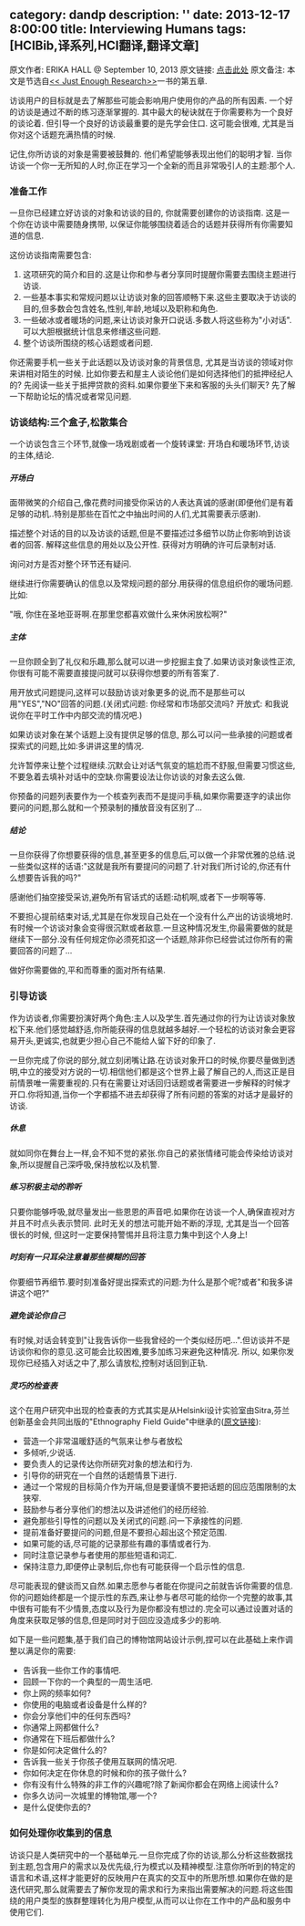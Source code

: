 category: dandp
description: ''
date: 2013-12-17 8:00:00
title: Interviewing Humans
tags: [HCIBib,译系列,HCI翻译,翻译文章]
---

原文作者: ERIKA HALL @ September 10, 2013
原文链接: <a href="http://alistapart.com/article/interviewing-humans" target="_blank">点击此处</a>
原文备注: 本文是节选自<a href="http://www.abookapart.com/products/just-enough-research" target="_blank"><< Just Enough Research>></a>一书的第五章.


访谈用户的目标就是去了解那些可能会影响用户使用你的产品的所有因素. 一个好的访谈是通过不断的练习逐渐掌握的. 其中最大的秘诀就在于你需要称为一个良好的谈论着. 但引导一个良好的访谈最重要的是先学会住口. 这可能会很难, 尤其是当你对这个话题充满热情的时候.

记住,你所访谈的对象是需要被鼓舞的. 他们希望能够表现出他们的聪明才智. 当你访谈一个你一无所知的人时,你正在学习一个全新的而且非常吸引人的主题:那个人.

<h3><strong>准备工作</strong></h3>

一旦你已经建立好访谈的对象和访谈的目的, 你就需要创建你的访谈指南. 这是一个你在访谈中需要随身携带, 以保证你能够围绕着适合的话题并获得所有你需要知道的信息.

这份访谈指南需要包含:

<ol>
	<li>这项研究的简介和目的.这是让你和参与者分享同时提醒你需要去围绕主题进行访谈.</li>
	<li>一些基本事实和常规问题以让访谈对象的回答顺畅下来.这些主要取决于访谈的目的,但多数会包含姓名,性别,年龄,地域以及职称和角色.</li>
	<li>一些破冰或者暖场的问题,来让访谈对象开口说话.多数人将这些称为"小对话".可以大胆根据统计信息来修缮这些问题.</li>
	<li>整个访谈所围绕的核心话题或者问题.</li>
</ol>
你还需要手机一些关于此话题以及访谈对象的背景信息, 尤其是当访谈的领域对你来讲相对陌生的时候. 比如你要去和屋主人谈论他们是如何选择他们的抵押经纪人的? 先阅读一些关于抵押贷款的资料.如果你要坐下来和客服的头头们聊天? 先了解一下帮助论坛的情况或者常见问题.

<h3><strong>访谈结构:三个盒子,松散集合</strong></h3>

一个访谈包含三个环节,就像一场戏剧或者一个旋转课堂: 开场白和暖场环节,访谈的主体,结论.

<h5><strong>开场白</strong></h5>

面带微笑的介绍自己,像花费时间接受你采访的人表达真诚的感谢(即便他们是有着足够的动机..特别是那些在百忙之中抽出时间的人们,尤其需要表示感谢).

描述整个对话的目的以及访谈的话题,但是不要描述过多细节以防止你影响到访谈者的回答. 解释这些信息的用处以及公开性. 获得对方明确的许可后录制对话.

询问对方是否对整个环节还有疑问.

继续进行你需要确认的信息以及常规问题的部分.用获得的信息组织你的暖场问题.比如:

"哦, 你住在圣地亚哥啊.在那里您都喜欢做什么来休闲放松啊?"

<h5><strong>主体</strong></h5>

一旦你顾全到了礼仪和乐趣,那么就可以进一步挖掘主食了.如果访谈对象谈性正浓, 你很有可能不需要直接提问就可以获得你想要的所有答案了.

用开放式问题提问,这样可以鼓励访谈对象更多的说,而不是那些可以用"YES","NO"回答的问题.(关闭式问题: 你经常和市场部交流吗? 开放式: 和我说说你在平时工作中内部交流的情况吧.)

如果访谈对象在某个话题上没有提供足够的信息, 那么可以问一些承接的问题或者探索式的问题,比如:多讲讲这里的情况.

允许暂停来让整个过程继续.沉默会让对话气氛变的尴尬而不舒服,但需要习惯这些,不要急着去填补对话中的空缺.你需要设法让你访谈的对象去这么做.

你预备的问题列表要作为一个核查列表而不是提问手稿,如果你需要逐字的读出你要问的问题,那么就和一个预录制的播放音没有区别了...

<h5><strong>结论</strong></h5>

一旦你获得了你想要获得的信息,甚至更多的信息后,可以做一个非常优雅的总结.说一些类似这样的话语:"这就是我所有要提问的问题了.针对我们所讨论的,你还有什么想要告诉我的吗?"

感谢他们抽空接受采访,避免所有官话式的话题:动机啊,或者下一步啊等等.

不要担心提前结束对话,尤其是在你发现自己处在一个没有什么产出的访谈境地时.有时候一个访谈对象会变得很沉默或者敌意.一旦这种情况发生,你最需要做的就是继续下一部分.没有任何规定你必须死扣这一个话题,除非你已经尝试过你所有的需要回答的问题了...

做好你需要做的,平和而尊重的面对所有结果.

<h3><strong>引导访谈</strong></h3>
作为访谈者,你需要扮演好两个角色:主人以及学生.首先通过你的行为让访谈对象放松下来.他们感觉越舒适,你所能获得的信息就越多越好.一个轻松的访谈对象会更容易开头,更诚实,也就更少担心自己不能给人留下好的印象了.

一旦你完成了你说的部分,就立刻闭嘴让路.在访谈对象开口的时候,你要尽量做到透明,中立的接受对方说的一切.相信他们都是这个世界上最了解自己的人,而这正是目前情景唯一需要重视的.只有在需要让对话回归话题或者需要进一步解释的时候才开口.你将知道,当你一个字都插不进去却获得了所有问题的答案的对话才是最好的访谈.

<h5><strong>休息</strong></h5>

就如同你在舞台上一样,会不知不觉的紧张.你自己的紧张情绪可能会传染给访谈对象,所以提醒自己深呼吸,保持放松以及机警.

<h5><strong>练习积极主动的聆听</strong></h5>

只要你能够呼吸,就尽量发出一些恩恩的声音吧.如果你在访谈一个人,确保直视对方并且不时点头表示赞同. 此时无关的想法可能开始不断的浮现, 尤其是当一个回答很长的时候, 但这时一定要保持警惕并且将注意力集中到这个人身上!

<h5><strong>时刻有一只耳朵注意着那些模糊的回答</strong></h5>

你要细节再细节.要时刻准备好提出探索式的问题:为什么是那个呢?或者"和我多讲讲这个吧?"

<h5><strong>避免谈论你自己</strong></h5>

有时候,对话会转变到"让我告诉你一些我曾经的一个类似经历吧...".但访谈并不是访谈你和你的意见.这可能会比较困难,要多加练习来避免这种情况. 所以, 如果你发现你已经插入对话之中了,那么请放松,控制对话回到正轨.

<h5><strong>灵巧的检查表</strong></h5>

这个在用户研究中出现的检查表的方式其实是从Helsinki设计实验室由Sitra,芬兰创新基金会共同出版的"Ethnography Field Guide"中继承的(<a href="http://bkaprt.com/jer/10/" target="_blank">原文链接</a>):
<ul>
	<li>营造一个非常温暖舒适的气氛来让参与者放松</li>
	<li>多倾听,少说话.</li>
	<li>要负责人的记录传达你所研究对象的想法和行为.</li>
	<li>引导你的研究在一个自然的话题情景下进行.</li>
	<li>通过一个常规的目标简介作为开端,但是要谨慎不要把话题的回应范围限制的太狭窄.</li>
	<li>鼓励参与者分享他们的想法以及讲述他们的经历经验.</li>
	<li>避免那些引导性的问题以及关闭式的问题.问一下承接性的问题.</li>
	<li>提前准备好要提问的问题,但是不要担心超出这个预定范围.</li>
	<li>如果可能的话,尽可能的记录那些有趣的事情或者行为.</li>
	<li>同时注意记录参与者使用的那些短语和词汇.</li>
	<li>保持注意力,即便停止录制后,你也有可能获得一个启示性的信息.</li>
</ul>
尽可能表现的健谈而又自然.如果志愿参与者能在你提问之前就告诉你需要的信息.你的问题始终都是一个提示性的东西,来让参与者尽可能的给你一个完整的故事,其中很有可能有不少情景,态度以及行为是你都没有想过的.完全可以通过设置对话的角度来获取足够的信息,但是同时对于回应没造成多少的影响.

如下是一些问题集,基于我们自己的博物馆网站设计示例,捏可以在此基础上来作调整以满足你的需要:
<ul>
	<li>告诉我一些你工作的事情吧.</li>
	<li>回顾一下你的一个典型的一周生活吧.</li>
	<li>你上网的频率如何?</li>
	<li>你使用的电脑或者设备是什么样的?</li>
	<li>你会分享他们中的任何东西吗?</li>
	<li>你通常上网都做什么?</li>
	<li>你通常在下班后都做什么?</li>
	<li>你是如何决定做什么的?</li>
	<li>告诉我一些关于你孩子使用互联网的情况吧.</li>
	<li>你如何决定在你休息的时候和你的孩子做什么?</li>
	<li>你有没有什么特殊的非工作的兴趣呢?除了新闻你都会在网络上阅读什么?</li>
	<li>你多久访问一次城里的博物馆,哪一个?</li>
	<li>是什么促使你去的?</li>
</ul>
<h3><strong>如何处理你收集到的信息</strong></h3>
访谈只是人类研究中的一个基础单元.一旦你完成了你的访谈,那么分析这些数据找到主题,包含用户的需求以及优先级,行为模式以及精神模型.注意你所听到的特定的语言和术语,这样才能更好的反映用户在真实的交互中的所思所想.如果你在做的是迭代研究,那么就需要去了解你发现的需求和行为来指出需要解决的问题.将这些围绕的用户类型的族群整理转化为用户模型,从而可以让你在工作中的产品和服务中使用它们.
